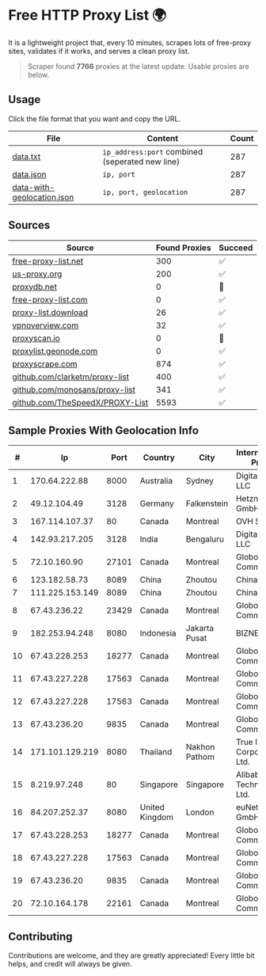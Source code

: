 
# Free HTTP Proxy List 🌍

It is a lightweight project that, every 10 minutes, scrapes lots of free-proxy sites, validates if it works, and serves a clean proxy list.


> Scraper found **7766** proxies at the latest update. Usable proxies are below.

## Usage

Click the file format that you want and copy the URL.


|File|Content|Count|
|----|-------|-----|
|[data.txt](https://raw.githubusercontent.com/themiralay/Proxy-List-World/master/data.txt)|`ip_address:port` combined (seperated new line)|287|
|[data.json](https://raw.githubusercontent.com/themiralay/Proxy-List-World/master/data.json)|`ip, port`|287|
|[data-with-geolocation.json](https://raw.githubusercontent.com/themiralay/Proxy-List-World/master/data-with-geolocation.json)|`ip, port, geolocation`|287|

## Sources

|Source|Found Proxies|Succeed|
|------|-------------|-------|
|[free-proxy-list.net](https://free-proxy-list.net)|300|✅|
|[us-proxy.org](https://www.us-proxy.org)|200|✅|
|[proxydb.net](http://proxydb.net)|0|🚫|
|[free-proxy-list.com](https://free-proxy-list.com/?page=&port=&type%5B%5D=http&type%5B%5D=https&up_time=0&search=Search)|0|✅|
|[proxy-list.download](https://www.proxy-list.download/HTTP)|26|✅|
|[vpnoverview.com](https://vpnoverview.com/privacy/anonymous-browsing/free-proxy-servers)|32|✅|
|[proxyscan.io](https://www.proxyscan.io)|0|🚫|
|[proxylist.geonode.com](https://proxylist.geonode.com/api/proxy-list?limit=300&page=1&sort_by=lastChecked&sort_type=desc&protocols=http,https)|0|✅|
|[proxyscrape.com](https://api.proxyscrape.com/v2/?request=displayproxies&protocol=http&timeout=10000&country=all&ssl=all&anonymity=all)|874|✅|
|[github.com/clarketm/proxy-list](https://raw.githubusercontent.com/clarketm/proxy-list/master/proxy-list-raw.txt)|400|✅|
|[github.com/monosans/proxy-list](https://raw.githubusercontent.com/monosans/proxy-list/main/proxies/http.txt)|341|✅|
|[github.com/TheSpeedX/PROXY-List](https://raw.githubusercontent.com/TheSpeedX/PROXY-List/master/http.txt)|5593|✅|


## Sample Proxies With Geolocation Info

|#|Ip|Port|Country|City|Internet Service Provider|
|-|--|----|-------|----|-------------------------|
|1|170.64.222.88|8000|Australia|Sydney|DigitalOcean, LLC|
|2|49.12.104.49|3128|Germany|Falkenstein|Hetzner Online GmbH|
|3|167.114.107.37|80|Canada|Montreal|OVH SAS|
|4|142.93.217.205|3128|India|Bengaluru|DigitalOcean, LLC|
|5|72.10.160.90|27101|Canada|Montreal|GloboTech Communications|
|6|123.182.58.73|8089|China|Zhoutou|China Telecom|
|7|111.225.153.149|8089|China|Zhoutou|China Telecom|
|8|67.43.236.22|23429|Canada|Montreal|GloboTech Communications|
|9|182.253.94.248|8080|Indonesia|Jakarta Pusat|BIZNET|
|10|67.43.228.253|18277|Canada|Montreal|GloboTech Communications|
|11|67.43.227.228|17563|Canada|Montreal|GloboTech Communications|
|12|67.43.227.228|17563|Canada|Montreal|GloboTech Communications|
|13|67.43.236.20|9835|Canada|Montreal|GloboTech Communications|
|14|171.101.129.219|8080|Thailand|Nakhon Pathom|True Internet Corporation CO. Ltd.|
|15|8.219.97.248|80|Singapore|Singapore|Alibaba (US) Technology Co., Ltd.|
|16|84.207.252.37|8080|United Kingdom|London|euNetworks GmbH|
|17|67.43.228.253|18277|Canada|Montreal|GloboTech Communications|
|18|67.43.227.228|17563|Canada|Montreal|GloboTech Communications|
|19|67.43.236.20|9835|Canada|Montreal|GloboTech Communications|
|20|72.10.164.178|22161|Canada|Montreal|GloboTech Communications|



## Contributing

Contributions are welcome, and they are greatly appreciated! Every
little bit helps, and credit will always be given.

